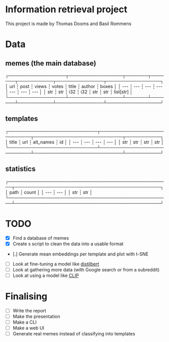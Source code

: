 # Information retrieval project
This project is made by Thomas Dooms and Basil Rommens


# Data
## memes (the main database)
┌──────────────────┬─────────────────┬───────┬───────┬───────────┬───────────────┬─────────────────┐
│ url              ┆ post            ┆ views ┆ votes ┆ title     ┆ author        ┆ boxes           │
│ ---              ┆ ---             ┆ ---   ┆ ---   ┆ ---       ┆ ---           ┆ ---             │
│ str              ┆ str             ┆ i32   ┆ i32   ┆ str       ┆ str           ┆ list[str]       │
└──────────────────┴─────────────────┴───────┴───────┴───────────┴───────────────┴─────────────────┘

## templates
┌────────────────────────────┬────────────────────────────┬────────────────────────────┬───────────┐
│ title                      ┆ url                        ┆ alt_names                  ┆ id        │
│ ---                        ┆ ---                        ┆ ---                        ┆ ---       │
│ str                        ┆ str                        ┆ str                        ┆ str       │
└────────────────────────────┴────────────────────────────┴────────────────────────────┴───────────┘

## statistics
┌───────────────────────────────────────────────────┬──────────────────────────────────────────────┐
│ path                                              ┆ count                                        │
│ ---                                               ┆ ---                                          │
│ str                                               ┆ str                                          │
└───────────────────────────────────────────────────┴──────────────────────────────────────────────┘

# TODO
- [x] Find a database of memes
- [x] Create s script to clean the data into a usable format
- [.] Generate mean embeddings per template and plot with t-SNE
- [ ] Look at fine-tuning a model like [distilbert](https://huggingface.co/distilbert-base-uncased-finetuned-sst-2-english)
- [ ] Look at gathering more data (with Google search or from a subreddit)
- [ ] Look at using a model like [CLIP](https://github.com/openai/CLIP)

# Finalising
- [ ] Write the report
- [ ] Make the presentation
- [ ] Make a CLI
- [ ] Make a web UI
- [ ] Generate real memes instead of classifying into templates
